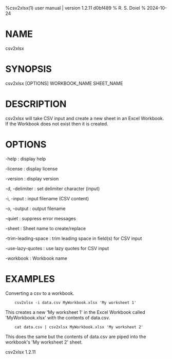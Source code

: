 %csv2xlsx(1) user manual | version 1.2.11 d0bf489
% R. S. Doiel
% 2024-10-24

# NAME

csv2xlsx 

# SYNOPSIS

csv2xlsx [OPTIONS] WORKBOOK_NAME SHEET_NAME

# DESCRIPTION

csv2xlsx will take CSV input and create a new sheet in an Excel Workbook.
If the Workbook does not exist then it is created.

# OPTIONS

-help
: display help

-license
: display license

-version
: display version

-d, -delimiter
: set delimiter character (input)

-i, -input
: input filename (CSV content)

-o, -output
: output filename

-quiet
: suppress error messages

-sheet
: Sheet name to create/replace

-trim-leading-space
: trim leading space in field(s) for CSV input

-use-lazy-quotes
: use lazy quotes for CSV input

-workbook
: Workbook name


# EXAMPLES

Converting a csv to a workbook.

~~~
	csv2xlsx -i data.csv MyWorkbook.xlsx 'My worksheet 1'
~~~

This creates a new 'My worksheet 1' in the Excel Workbook
called 'MyWorkbook.xlsx' with the contents of data.csv.

~~~
	cat data.csv | csv2xlsx MyWorkbook.xlsx 'My worksheet 2'
~~~

This does the same but the contents of data.csv are piped into
the workbook's 'My worksheet 2' sheet.

csv2xlsx 1.2.11


